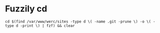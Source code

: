# Fuzzily cd

	cd $(find /var/www/werc/sites -type d \( -name .git -prune \) -o \( -type d -print \) | fzf) && clear

